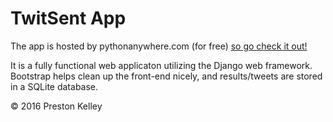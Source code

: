 # TwitSent App

The app is hosted by pythonanywhere.com (for free) [so go check it out!](http://pkelley.pythonanywhere.com/) 

It is a fully functional web applicaton utilizing the Django web framework. Bootstrap helps clean up the front-end nicely, and results/tweets are stored in a SQLite database.


© 2016 Preston Kelley
